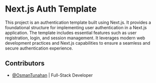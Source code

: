 # Next.js Auth Template
This project is an authentication template built using Next.js. It provides a foundational structure for implementing user authentication in a Next.js application. The template includes essential features such as user registration, login, and session management. It leverages modern web development practices and Next.js capabilities to ensure a seamless and secure authentication experience.

## Contributors
* [@OsmanTunahan](http://github.com/OsmanTunahan) | Full-Stack Developer